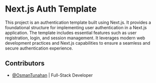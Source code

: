 # Next.js Auth Template
This project is an authentication template built using Next.js. It provides a foundational structure for implementing user authentication in a Next.js application. The template includes essential features such as user registration, login, and session management. It leverages modern web development practices and Next.js capabilities to ensure a seamless and secure authentication experience.

## Contributors
* [@OsmanTunahan](http://github.com/OsmanTunahan) | Full-Stack Developer